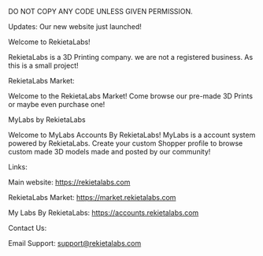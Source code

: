 DO NOT COPY ANY CODE UNLESS GIVEN PERMISSION. 

Updates: Our new website just launched! 

Welcome to RekietaLabs!

RekietaLabs is a 3D Printing company. we are not a registered business. As this is a small project!

RekietaLabs Market:

Welcome to the RekietaLabs Market! Come browse our pre-made 3D Prints or maybe even purchase one!

MyLabs by RekietaLabs

Welcome to MyLabs Accounts By RekietaLabs! MyLabs is a account system powered by RekietaLabs. Create your custom Shopper profile to browse custom made 3D models made and posted by our community! 

Links:

Main website: https://rekietalabs.com

RekietaLabs Market: https://market.rekietalabs.com

My Labs By RekietaLabs: https://accounts.rekietalabs.com

Contact Us:

Email Support: support@rekietalabs.com
